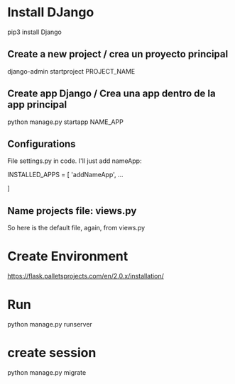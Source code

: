 # Install DJango
pip3 install Django

## Create a new project / crea un proyecto principal
django-admin startproject PROJECT_NAME

## Create app Django / Crea una app dentro de la app principal
python manage.py startapp NAME_APP

## Configurations
File settings.py in code. I'll just add nameApp:

INSTALLED_APPS = [
    'addNameApp',
    ...

]

## Name projects file: views.py
So here is the default file, again, from views.py


# Create Environment
https://flask.palletsprojects.com/en/2.0.x/installation/

# Run
python manage.py runserver

# create session
python manage.py migrate
